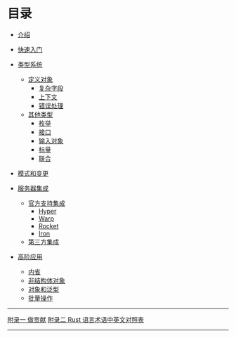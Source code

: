 # 目录

- [介绍](README.md)
- [快速入门](quickstart.md)

- [类型系统](types/index.md)
  - [定义对象](types/objects/defining_objects.md)
    - [复杂字段](types/objects/complex_fields.md)
    - [上下文](types/objects/using_contexts.md)
    - [错误处理](types/objects/error_handling.md)
  - [其他类型](types/other-index.md)
    - [枚举](types/enums.md)
    - [接口](types/interfaces.md)
    - [输入对象](types/input_objects.md)
    - [标量](types/scalars.md)
    - [联合](types/unions.md)

- [模式和变更](schema/schemas_and_mutations.md)

- [服务器集成](servers/index.md)
  - [官方支持集成](servers/official.md)
    - [Hyper](servers/hyper.md)
    - [Warp](servers/warp.md)
    - [Rocket](servers/rocket.md)
    - [Iron](servers/iron.md)
  - [第三方集成](servers/third-party.md)
    <!-- - [Actix-Web](https://github.com/actix/examples/tree/master/juniper)
    - [Finchers](https://github.com/finchers-rs/finchers/tree/master/examples/juniper)
    - [Tsukuyomi](https://github.com/tsukuyomi-rs/tsukuyomi/tree/master/examples/juniper) -->

- [高阶应用](advanced/index.md)
  - [内省](advanced/introspection.md)
  - [非结构体对象](advanced/non_struct_objects.md)
  - [对象和泛型](advanced/objects_and_generics.md)
  - [批量操作](advanced/multiple_ops_per_request.md)
  <!-- - [上下文切换](advanced/context_switching.md)
  - [动态类型系统](advanced/dynamic_type_system.md) -->

------

[附录一 做贡献](contributing.md)
[附录二 Rust 语言术语中英文对照表](rust-glossary.md)

------
